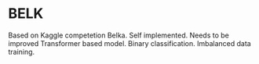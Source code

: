 # BELK
Based on Kaggle competetion Belka. Self implemented. Needs to be improved
Transformer based model. Binary classification. Imbalanced data training.

